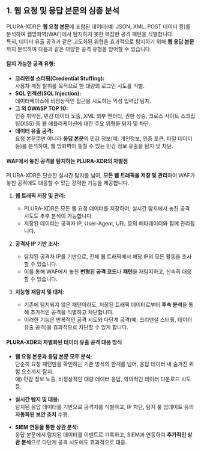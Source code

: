 ## **1. 웹 요청 및 응답 본문의 심층 분석**  
PLURA-XDR은 **웹 요청 본문**에 포함된 데이터(예: JSON, XML, POST 데이터 등)를 분석하여 웹방화벽(WAF)에서 탐지하지 못한 복잡한 공격 패턴을 식별합니다.  
특히, 데이터 유출 공격과 같은 고도화된 위협을 효과적으로 탐지하기 위해 **웹 응답 본문**까지 분석하여 다음과 같은 다양한 공격 유형을 방어할 수 있습니다.  

#### **탐지 가능한 공격 유형:**  
- **크리덴셜 스터핑(Credential Stuffing):**  
  사용자 계정 탈취를 목적으로 한 대량의 로그인 시도를 식별.  
- **SQL 인젝션(SQL Injection):**  
  데이터베이스에 비정상적인 접근을 시도하는 악성 입력값 탐지.
- **그 외 OWASP TOP 10:**  
  인증 취약점, 민감 데이터 노출, XML 외부 엔터티, 권한 상승, 크로스 사이트 스크립팅(XSS) 등 웹 애플리케이션에 대한 주요 위협을 탐지 및 차단.    
- **데이터 유출 공격:**  
  요청 본문뿐만 아니라 **응답 본문**의 민감 정보(예: 개인정보, 인증 토큰, 파일 데이터 등)를 분석하여, 웹 방화벽이 놓칠 수 있는 민감 정보 유출을 탐지 및 차단.  

#### **WAF에서 놓친 공격을 탐지하는 PLURA-XDR의 차별점**  
PLURA-XDR은 단순한 실시간 탐지를 넘어, **모든 웹 트래픽을 저장 및 관리**하여 WAF가 놓친 공격에도 대응할 수 있는 강력한 기능을 제공합니다.  

1. **웹 트래픽 저장 및 관리:**  
   - PLURA-XDR은 모든 웹 요청 데이터를 저장하여, 실시간 탐지에서 놓친 공격 시도도 추후 분석이 가능합니다.  
   - 저장된 데이터는 공격자 IP, User-Agent, URL 등의 메타데이터와 함께 관리됩니다.  

2. **공격자 IP 기반 조사:**  
   - 탐지된 공격자 IP를 기반으로, 전체 웹 트래픽에서 해당 IP의 모든 활동을 조사할 수 있습니다.  
   - 이를 통해 WAF에서 놓친 **변형된 공격 코드**나 **패턴**을 재탐지하고, 신속히 대응할 수 있습니다.

3. **지능형 재탐지 및 대처:**  
   - 기존에 탐지되지 않은 패턴이라도, 저장된 트래픽 데이터로부터 **후속 분석**을 통해 추가적인 공격을 식별하고 차단합니다.  
   - 이러한 기능은 반복적인 공격 시도와 다단계 공격(예: 크리덴셜 스터핑, 데이터 유출 공격)을 효과적으로 차단할 수 있게 합니다.

#### **PLURA-XDR의 차별화된 데이터 유출 공격 대응 방식**  
- **웹 요청 본문과 응답 본문 모두 분석:**  
  단순히 요청 패턴만을 확인하는 기존 방식의 한계를 넘어, 응답 데이터 내 숨겨진 위험 요소까지 탐지.  
  예) 민감 정보 노출, 비정상적인 대량 데이터 응답, 악의적인 데이터 다운로드 시도 등.  

- **실시간 탐지 및 대응:**  
  탐지된 응답 데이터를 기반으로 공격자를 식별하고, IP 차단, 탐지 룰 업데이트 등의 **자동화된 보안 조치** 수행.  

- **SIEM 연동을 통한 상관 분석:**  
  응답 본문에서 탐지된 데이터를 이벤트로 기록하고, SIEM과 연동하여 **추가적인 상관 분석**으로 다단계 공격 시도에도 효과적으로 대응.  
